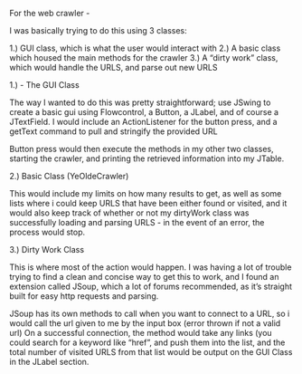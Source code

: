
For the web crawler - 

I was basically trying to do this using 3 classes:

1.)  GUI class, which is what the user would interact with
2.) A basic class which housed the main methods for the crawler
3.) A “dirty work” class, which would handle the URLS, and parse out new URLS


1.) - The GUI Class

The way I wanted to do this was pretty straightforward;  use JSwing to create a basic gui using Flowcontrol, a Button, a JLabel, and of course a JTextField.  I would include an ActionListener for the button press, and a getText command to pull and stringify the provided URL

Button press would then execute the methods in my other two classes, starting the crawler, and printing the retrieved information into my JTable.

2.)  Basic Class (YeOldeCrawler)

This would include my limits on how many results to get, as well as some lists where i could keep URLS that have been either found or visited, and it would also keep track of whether or not my dirtyWork class was successfully loading and parsing URLS - in the event of an error, the process would stop.

3.) Dirty Work Class

This is where most of the action would happen.  I was having a lot of trouble trying to find a clean and concise way to get this to work, and I found an extension called JSoup, which a lot of forums recommended, as it’s straight built for easy http requests and parsing.

JSoup has its own methods to call when you want to connect to a URL, so i would call the url given to me by the input box (error thrown if not a valid url)
On a successful connection, the method would take any links (you could search for a keyword like “href”, and push them into the list, and the total number of visited URLS from that list would be output on the GUI Class in the JLabel section.
